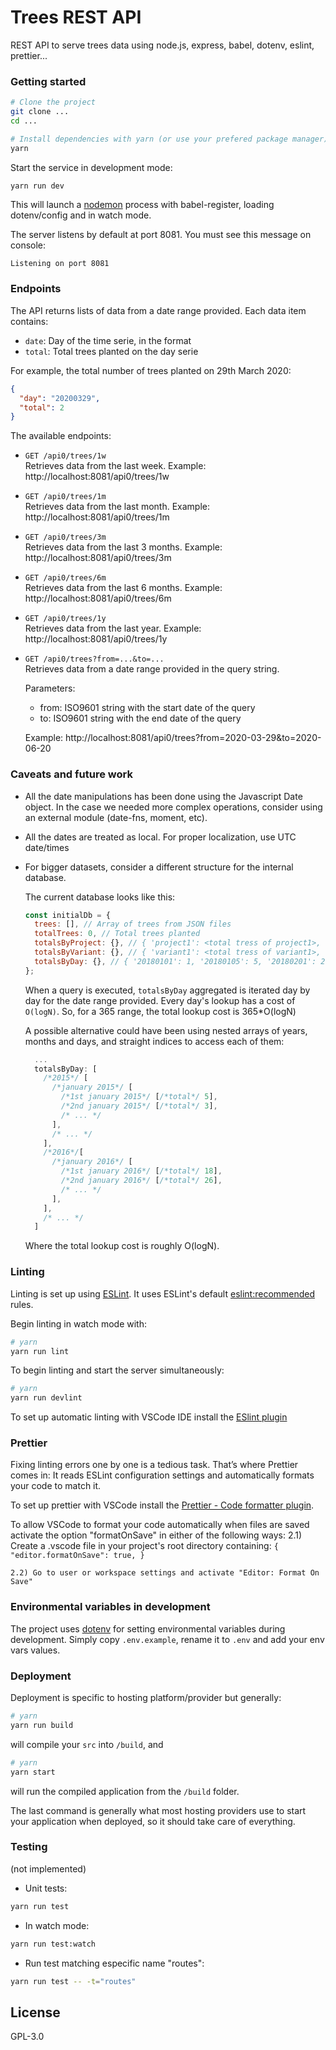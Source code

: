 # Trees REST API

REST API to serve trees data using node.js, express, babel, dotenv, eslint, prettier...

### Getting started

```sh
# Clone the project
git clone ...
cd ...

# Install dependencies with yarn (or use your prefered package manager)
yarn
```

Start the service in development mode:

```sh
yarn run dev
```

This will launch a [nodemon](https://nodemon.io/) process with babel-register, loading dotenv/config and in watch mode.

The server listens by default at port 8081. You must see this message on console:

```
Listening on port 8081
```

### Endpoints

The API returns lists of data from a date range provided. Each data item contains:

- `date`: Day of the time serie, in the format <year><month><day>
- `total`: Total trees planted on the day serie

For example, the total number of trees planted on 29th March 2020:

```json
{
  "day": "20200329",
  "total": 2
}
```

The available endpoints:

- `GET /api0/trees/1w`  
  Retrieves data from the last week. Example: http://localhost:8081/api0/trees/1w
- `GET /api0/trees/1m`  
  Retrieves data from the last month. Example: http://localhost:8081/api0/trees/1m
- `GET /api0/trees/3m`  
  Retrieves data from the last 3 months. Example: http://localhost:8081/api0/trees/3m
- `GET /api0/trees/6m`  
  Retrieves data from the last 6 months. Example: http://localhost:8081/api0/trees/6m
- `GET /api0/trees/1y`  
  Retrieves data from the last year. Example: http://localhost:8081/api0/trees/1y
- `GET /api0/trees?from=...&to=...`  
  Retrieves data from a date range provided in the query string.

  Parameters:

  - from: ISO9601 string with the start date of the query
  - to: ISO9601 string with the end date of the query

  Example: http://localhost:8081/api0/trees?from=2020-03-29&to=2020-06-20

### Caveats and future work

- All the date manipulations has been done using the Javascript Date object. In the case we needed more complex operations, consider using an external module (date-fns, moment, etc).
- All the dates are treated as local. For proper localization, use UTC date/times
- For bigger datasets, consider a different structure for the internal database.

  The current database looks like this:

  ```javascript
  const initialDb = {
    trees: [], // Array of trees from JSON files
    totalTrees: 0, // Total trees planted
    totalsByProject: {}, // { 'project1': <total tress of project1>, etc }
    totalsByVariant: {}, // { 'variant1': <total tress of variant1>, etc }
    totalsByDay: {}, // { '20180101': 1, '20180105': 5, '20180201': 20, etc}
  };
  ```

  When a query is executed, `totalsByDay` aggregated is iterated day by day for the date range provided. Every day's lookup has a cost of `O(logN)`. So, for a 365 range, the total lookup cost is 365\*O(logN)

  A possible alternative could have been using nested arrays of years, months and days, and straight indices to access each of them:

  ```javascript
    ...
    totalsByDay: [
      /*2015*/ [
        /*january 2015*/ [
          /*1st january 2015*/ [/*total*/ 5],
          /*2nd january 2015*/ [/*total*/ 3],
          /* ... */
        ],
        /* ... */
      ],
      /*2016*/[
        /*january 2016*/ [
          /*1st january 2016*/ [/*total*/ 18],
          /*2nd january 2016*/ [/*total*/ 26],
          /* ... */
        ],
      ],
      /* ... */
    ]
  ```

  Where the total lookup cost is roughly O(logN).

### Linting

Linting is set up using [ESLint](http://eslint.org/). It uses ESLint's default [eslint:recommended](https://github.com/eslint/eslint/blob/master/conf/eslint.json) rules.

Begin linting in watch mode with:

```sh
# yarn
yarn run lint
```

To begin linting and start the server simultaneously:

```sh
# yarn
yarn run devlint
```

To set up automatic linting with VSCode IDE install the [ESlint plugin](https://marketplace.visualstudio.com/items?itemName=dbaeumer.vscode-eslint)

### Prettier

Fixing linting errors one by one is a tedious task. That’s where Prettier comes in: It reads ESLint configuration settings and automatically formats your code to match it.

To set up prettier with VSCode install the [Prettier - Code formatter plugin](https://marketplace.visualstudio.com/items?itemName=esbenp.prettier-vscode).

To allow VSCode to format your code automatically when files are saved activate the option "formatOnSave" in either of the following ways:
2.1) Create a .vscode file in your project's root directory containing:
`{ "editor.formatOnSave": true, }`

    2.2) Go to user or workspace settings and activate "Editor: Format On Save"

### Environmental variables in development

The project uses [dotenv](https://www.npmjs.com/package/dotenv) for setting environmental variables during development. Simply copy `.env.example`, rename it to `.env` and add your env vars values.

### Deployment

Deployment is specific to hosting platform/provider but generally:

```sh
# yarn
yarn run build
```

will compile your `src` into `/build`, and

```sh
# yarn
yarn start
```

will run the compiled application from the `/build` folder.

The last command is generally what most hosting providers use to start your application when deployed, so it should take care of everything.

### Testing

(not implemented)

- Unit tests:

```sh
yarn run test
```

- In watch mode:

```sh
yarn run test:watch
```

- Run test matching especific name "routes":

```sh
yarn run test -- -t="routes"
```

## License

GPL-3.0
